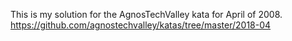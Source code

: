 This is my solution for the AgnosTechValley kata for April of 2008.  
https://github.com/agnostechvalley/katas/tree/master/2018-04
